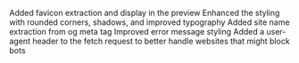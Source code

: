 
Added favicon extraction and display in the preview
Enhanced the styling with rounded corners, shadows, and improved typography
Added site name extraction from og meta tag
Improved error message styling
Added a user-agent header to the fetch request to better handle websites that might block bots